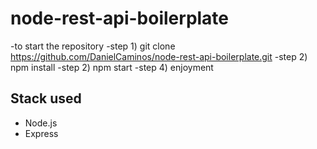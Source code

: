 # node-rest-api-boilerplate
-to start the repository 
-step 1) git clone https://github.com/DanielCaminos/node-rest-api-boilerplate.git
-step 2) npm install
-step 2) npm start
-step 4) enjoyment



## Stack used
- Node.js
- Express

